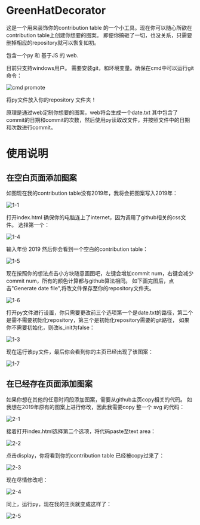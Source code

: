 # GreenHatDecorator

这是一个用来装饰你的contribution table 的一个小工具。现在你可以随心所欲在contribution table上创建你想要的图案。
即便你搞砸了一切，也没关系，只需要删掉相应的repository就可以恢复如初。

包含一个py 和 基于JS 的 web.

目前只支持windows用户。
需要安装git，和环境变量。确保在cmd中可以运行git命令：

![cmd promote](./img/1-2.PNG)

将py文件放入你的repository 文件夹！

原理是通过web定制你想要的图案，web将会生成一个date.txt
其中包含了commit的日期和commit的次数，然后使用py读取改文件，并按照文件中的日期和次数进行commit。

# 使用说明

## 在空白页面添加图案

如图现在我的contribution table没有2019年，我将会把图案写入2019年：

![1-1](./img/1-1.PNG)

打开index.html 确保你的电脑连上了internet，因为调用了github相关的css文件。
选择第一个：

![1-4](./img/1-4.PNG)

输入年份 2019 然后你会看到一个空白的contribution table：

![1-5](./img/1-5.PNG)

现在按照你的想法点击小方块随意画图吧，左键会增加commit num，右键会减少commit num，所有的颜色计算都与github算法相同。
如下画完图后，点击"Generate date file",将改文件保存至你的repository文件夹。

![1-6](./img/1-6.PNG)

打开py文件进行设置，你只需要更改前三个选项第一个是date.txt的路径，第二个是需不需要初始化repository，第三个是初始化repository需要的git路径，
如果你不需要初始化，则改is_init为false：

![1-3](./img/1-3.PNG)

现在运行该py文件，最后你会看到你的主页已经出现了该图案：

![1-7](./img/1-7.PNG)

## 在已经存在页面添加图案
如果你想在其他的任意时间段添加图案，需要从github主页copy相关的代码。
如我想在2019年原有的图案上进行修改，因此我需要copy 整一个 svg 的代码：

![2-1](./img/2-1.PNG)

接着打开index.html选择第二个选项，将代码paste至text area：

![2-2](./img/2-2.PNG)

点击display，你将看到你的contribution table 已经被copy过来了：

![2-3](./img/2-3.PNG)

现在尽情修改吧：

![2-4](./img/2-4.PNG)

同上，运行py，现在我的主页就变成这样了：

![2-5](./img/2-5.PNG)


